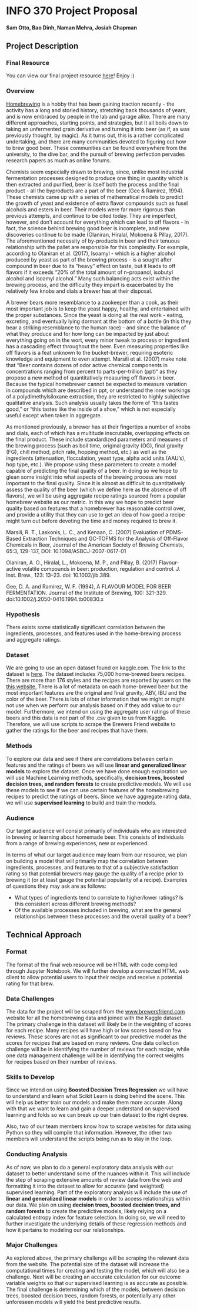 # INFO 370 Project Proposal
#### Sam Otto, Bao Dinh, Naman Mehra, Josiah Chapman

## Project Description

### Final Resource

You can view our final project resource [here](https://bdinh.github.io/LonelyBeachBoys/#/)! Enjoy :)

### Overview

[Homebrewing](https://en.wikipedia.org/wiki/Homebrewing) is a hobby that has been gaining traction recently - the activity has a long and storied history, stretching back thousands of years, and is now embraced by people in the lab and garage alike. There are many different approaches, starting points, and strategies, but it all boils down to taking an unfermented grain derivative and turning it into beer (as if, as was previously thought, by magic). As it turns out, this is a rather complicated undertaking, and there are many communities devoted to figuring out how to brew good beer. These communities can be found everywhere from the university, to the dive bar, and the pursuit of brewing perfection pervades research papers as much as online forums.

Chemists seem especially drawn to brewing, since, unlike most industrial fermentation processes designed to produce one thing in quantity which is then extracted and purified, beer is itself both the process and the final product - all the byproducts are a part of the beer (Gee & Ramirez, 1994). These chemists came up with a series of mathematical models to predict the growth of yeast and existence of extra flavor compounds such as fusel alcohols and esters in beer. Their models were far more rigorous than previous attempts, and continue to be cited today. They are imperfect, however, and don’t account for everything which can lead to off flavors - in fact, the science behind brewing good beer is incomplete, and new discoveries continue to be made (Olaniran, Hiralal, Mokoena & Pillay, 2017). The aforementioned necessity of by-products in beer and their tenuous relationship with the pallet are responsible for this complexity. For example, according to Olaniran et al. (2017), Isoamyl - which is a higher alcohol produced by yeast as part of the brewing process - is a sought after compound in beer due to its “heavy” effect on taste, but it leads to off flavors if it exceeds “20% of the total amount of n-propanol, isobutyl alcohol and isoamyl alcohol.” Many such balancing acts exist within the brewing process, and the difficulty they impart is exacerbated by the relatively few knobs and dials a brewer has at their disposal.

A brewer bears more resemblance to a zookeeper than a cook, as their most important job is to keep the yeast happy, healthy, and entertained with the proper substances. Since the yeast is doing all the real work - eating, excreting, and eventually lying dormant at the bottom of a bottle (in this they bear a striking resemblance to the human race) - and since the balance of what they produce and for how long can be impacted by just about everything going on in the wort, every minor tweak to process or ingredient has a cascading effect throughout the beer. Even measuring properties like off flavors is a feat unknown to the bucket-brewer, requiring esoteric knowledge and equipment to even attempt. Marsili et al. (2007) make note that “Beer contains dozens of odor active chemical components in concentrations ranging from percent to parts-per-trillion (ppt)“ as they propose a new method of quantitatively measuring off flavors in beer. Because the typical homebrewer cannot be expected to measure variation in compounds which are described in ppt, or understand the inner workings of a polydimethylsiloxane extraction, they are restricted to highly subjective qualitative analysis. Such analysis usually takes the form of “this tastes good,” or “this tastes like the inside of a shoe,” which is not especially useful except when taken in aggregate.

As mentioned previously, a brewer has at their fingertips a number of knobs and dials, each of which has a multitude inscrutable, overlapping effects on the final product. These include standardized parameters and measures of the brewing process (such as boil time, original gravity (OG), final gravity (FG), chill method, pitch rate, hopping method, etc.) as well as the ingredients (attenuation, flocculation, yeast type, alpha acid units (AAU’s), hop type, etc.). We propose using these parameters to create a model capable of predicting the final quality of a beer. In doing so we hope to glean some insight into what aspects of the brewing process are most important to the final quality. Since it is almost as difficult to quantitatively assess the quality of the beer (which we define here as the absence of off flavors), we will be using aggregate recipe ratings sourced from a popular homebrew website as our metric. In this way we hope to predict beer quality based on features that a homebrewer has reasonable control over, and provide a utility that they can use to get an idea of how good a recipe might turn out before devoting the time and money required to brew it.

Marsili, R. T., Laskonis, L. C., and Kenaan, C. (2007) Evaluation of PDMS-Based Extraction Techniques and GC-TOFMS for the Analysis of Off-Flavor Chemicals in Beer, Journal of the American Society of Brewing Chemists, 65:3, 129-137, DOI: 10.1094/ASBCJ-2007-0617-01

Olaniran, A. O., Hiralal, L., Mokoena, M. P., and Pillay, B. (2017) Flavour‐active volatile compounds in beer: production, regulation and control. J. Inst. Brew., 123: 13–23. doi: 10.1002/jib.389.

Gee, D. A. and Ramirez, W. F. (1994), A FLAVOUR MODEL FOR BEER FERMENTATION. Journal of the Institute of Brewing, 100: 321-329. doi:10.1002/j.2050-0416.1994.tb00830.x

### Hypothesis

There exists some statistically significant correlation between the ingredients, processes, and features used in the home-brewing process and aggregate ratings.

### Dataset

We are going to use an open dataset found on kaggle.com. The link to the dataset is [here](https://www.kaggle.com/jtrofe/beer-recipes). The dataset includes 75,000 home-brewed beers recipes. There are more than 176 styles and the recipes are reported by users on the [this website.](https://www.brewersfriend.com/) There is a lot of metadata on each home-brewed beer but the most important features are the original and final gravity, ABV, IBU and the color of the beer. There is lots of other information that we might or might not use when we perform our analysis based on if they add value to our model.
Furthermore, we intend on using the aggregate user ratings of these beers and this data is not part of the .csv given to us from Kaggle. Therefore, we will use scripts to scrape the Brewers Friend website to gather the ratings for the beer and recipes that have them.

### Methods

To explore our data and see if there are correlations between certain features and the ratings of beers we will use **linear and generalized linear models** to explore the dataset. Once we have done enough exploration we will use Machine Learning methods, specifically, **decision trees, boosted decision trees, and random forests** to create predictive models. We will use these models to see if we can use certain features of the homebrewing recipes to predict the ratings of beers. Since we have aggregate rating data, we will use **supervised learning** to build and train the models.

### Audience

Our target audience will consist primarily of individuals who are interested in brewing or learning about homemade beer. This consists of individuals from a range of brewing experiences, new or experienced.

In terms of what our target audience may learn from our resource, we plan on building a model that will primarily map the correlation between ingredients, processes, and features to that of a subjective satisfaction rating so that potential brewers may gauge the quality of a recipe prior to brewing it (or at least gauge the potential popularity of a recipe). Examples of questions they may ask are as follows:

- What types of ingredients tend to correlate to higher/lower ratings? Is this consistent across different brewing methods?
- Of the available processes included in brewing, what are the general relationships between these processes and the overall quality of a beer?


## Technical Approach

### Format

The format of the final web resource will be HTML with code compiled through Jupyter Notebook. We will further develop a connected HTML web client to allow potential users to input their recipe and receive a potential rating for that brew.

### Data Challenges

The data for the project will be scraped from the www.brewersfriend.com website for all the homebrewing data and joined with the Kaggle dataset. The primary challenge in this dataset will likely be in the weighting of scores for each recipe. Many recipes will have high or low scores based on few reviews. These scores are not as significant to our predictive model as the scores for recipes that are based on many reviews. One data collection challenge will be in identifying the number of reviews for each recipe, while one data management challenge will be in identifying the correct weights for recipes based on their number of reviews.

### Skills to Develop

Since we intend on using **Boosted Decision Trees Regression** we will have to understand and learn what Scikit Learn is doing behind the scene. This will help us better train our models and make them more accurate. Along with that we want to learn and gain a deeper understand on supervised learning and folds so we can break up our train dataset to the right degree.

Also, two of our team members know how to scrape websites for data using Python so they will compile that information. However, the other two members will understand the scripts being run as to stay in the loop.

### Conducting Analysis

As of now, we plan to do a general exploratory data analysis with our dataset to better understand some of the nuances within it. This will include the step of scraping extensive amounts of review data from the web and formatting it into the dataset to allow for accurate (and weighted) supervised learning. Part of the exploratory analysis will include the use of **linear and generalized linear models** in order to access relationships within our data. We plan on using **decision trees, boosted decision trees, and random forests** to create the predictive models, likely relying on a calculated entropy index for feature selection. In doing so, we will need to further investigate the underlying details of these regression methods and how it pertains to modeling our our relationships.

### Major Challenges

As explored above, the primary challenge will be scraping the relevant data from the website. The potential size of the dataset will increase the computational times for creating and testing the model, which will also be a challenge. Next will be creating an accurate calculation for our outcome variable weights so that our supervised learning is as accurate as possible. The final challenge is determining which of the models, between decision trees, boosted decision trees, random forests, or potentially any other unforeseen models will yield the best predictive results.
